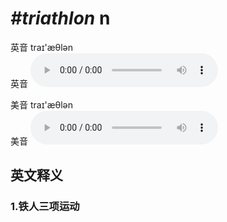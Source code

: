 # ***\#triathlon*** n
英音 traɪ'æθlən  
英音
<audio src="./media/triathlon1_AAC.aac" controls="controls"></audio>

美音 traɪ'æθlən  
美音
<audio src="./media/triathlon2_AAC.aac" controls="controls"></audio>



  

英文释义
---
### 1.**铁人三项运动**  


